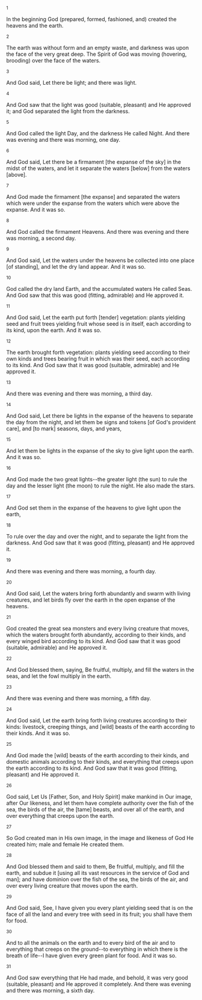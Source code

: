 <sup>1</sup> 

In the beginning God (prepared, formed, fashioned, and) created the heavens and the earth. 

<sup>2</sup> 

The earth was without form and an empty waste, and darkness was upon the face of the very great deep. The Spirit of God was moving (hovering, brooding) over the face of the waters. 

<sup>3</sup> 

And God said, Let there be light; and there was light. 

<sup>4</sup> 

And God saw that the light was good (suitable, pleasant) and He approved it; and God separated the light from the darkness. 

<sup>5</sup> 

And God called the light Day, and the darkness He called Night. And there was evening and there was morning, one day. 

<sup>6</sup> 

And God said, Let there be a firmament [the expanse of the sky] in the midst of the waters, and let it separate the waters [below] from the waters [above]. 

<sup>7</sup> 

And God made the firmament [the expanse] and separated the waters which were under the expanse from the waters which were above the expanse. And it was so. 

<sup>8</sup> 

And God called the firmament Heavens. And there was evening and there was morning, a second day. 

<sup>9</sup> 

And God said, Let the waters under the heavens be collected into one place [of standing], and let the dry land appear. And it was so. 

<sup>10</sup> 

God called the dry land Earth, and the accumulated waters He called Seas. And God saw that this was good (fitting, admirable) and He approved it. 

<sup>11</sup> 

And God said, Let the earth put forth [tender] vegetation: plants yielding seed and fruit trees yielding fruit whose seed is in itself, each according to its kind, upon the earth. And it was so. 

<sup>12</sup> 

The earth brought forth vegetation: plants yielding seed according to their own kinds and trees bearing fruit in which was their seed, each according to its kind. And God saw that it was good (suitable, admirable) and He approved it. 

<sup>13</sup> 

And there was evening and there was morning, a third day. 

<sup>14</sup> 

And God said, Let there be lights in the expanse of the heavens to separate the day from the night, and let them be signs and tokens [of God's provident care], and [to mark] seasons, days, and years, 

<sup>15</sup> 

And let them be lights in the expanse of the sky to give light upon the earth. And it was so. 

<sup>16</sup> 

And God made the two great lights--the greater light (the sun) to rule the day and the lesser light (the moon) to rule the night. He also made the stars. 

<sup>17</sup> 

And God set them in the expanse of the heavens to give light upon the earth, 

<sup>18</sup> 

To rule over the day and over the night, and to separate the light from the darkness. And God saw that it was good (fitting, pleasant) and He approved it. 

<sup>19</sup> 

And there was evening and there was morning, a fourth day. 

<sup>20</sup> 

And God said, Let the waters bring forth abundantly and swarm with living creatures, and let birds fly over the earth in the open expanse of the heavens. 

<sup>21</sup> 

God created the great sea monsters and every living creature that moves, which the waters brought forth abundantly, according to their kinds, and every winged bird according to its kind. And God saw that it was good (suitable, admirable) and He approved it. 

<sup>22</sup> 

And God blessed them, saying, Be fruitful, multiply, and fill the waters in the seas, and let the fowl multiply in the earth. 

<sup>23</sup> 

And there was evening and there was morning, a fifth day. 

<sup>24</sup> 

And God said, Let the earth bring forth living creatures according to their kinds: livestock, creeping things, and [wild] beasts of the earth according to their kinds. And it was so. 

<sup>25</sup> 

And God made the [wild] beasts of the earth according to their kinds, and domestic animals according to their kinds, and everything that creeps upon the earth according to its kind. And God saw that it was good (fitting, pleasant) and He approved it. 

<sup>26</sup> 

God said, Let Us [Father, Son, and Holy Spirit] make mankind in Our image, after Our likeness, and let them have complete authority over the fish of the sea, the birds of the air, the [tame] beasts, and over all of the earth, and over everything that creeps upon the earth. 

<sup>27</sup> 

So God created man in His own image, in the image and likeness of God He created him; male and female He created them. 

<sup>28</sup> 

And God blessed them and said to them, Be fruitful, multiply, and fill the earth, and subdue it [using all its vast resources in the service of God and man]; and have dominion over the fish of the sea, the birds of the air, and over every living creature that moves upon the earth. 

<sup>29</sup> 

And God said, See, I have given you every plant yielding seed that is on the face of all the land and every tree with seed in its fruit; you shall have them for food. 

<sup>30</sup> 

And to all the animals on the earth and to every bird of the air and to everything that creeps on the ground--to everything in which there is the breath of life--I have given every green plant for food. And it was so. 

<sup>31</sup> 

And God saw everything that He had made, and behold, it was very good (suitable, pleasant) and He approved it completely. And there was evening and there was morning, a sixth day.